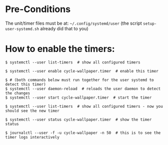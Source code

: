 # Pre-Conditions

The unit/timer files must be at: `~/.config/systemd/user` (the script `setup-user-systemd.sh` already did that to you)

# How to enable the timers:

	$ systemctl --user list-timers  # show all configured timers

	$ systemctl --user enable cycle-wallpaper.timer  # enable this timer

	$ # (both commands below must run together for the user systemd to detect this timer)
	$ systemctl --user daemon-reload  # reloads the user daemon to detect the changes
	$ systemctl --user start cycle-wallpaper.timer  # start the timer

	$ systemctl --user list-timers  # show all configured timers - now you should see the new timer 

	$ systemctl --user status cycle-wallpaper.timer  # show the timer status

	$ journalctl --user -f -u cycle-wallpaper -n 50  # this is to see the timer logs interactively 

